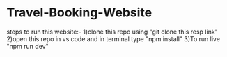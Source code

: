 # Travel-Booking-Website

steps to run this website:- 1)clone this repo using "git clone this resp link" 2)open this repo in vs code and in terminal type "npm install" 3)To run live "npm run dev"
